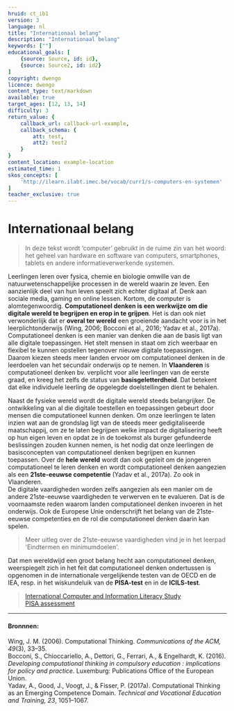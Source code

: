 ```yaml
---
hruid: ct_ib1
version: 3
language: nl
title: "Internationaal belang"
description: "Internationaal belang"
keywords: [""]
educational_goals: [
    {source: Source, id: id}, 
    {source: Source2, id: id2}
]
copyright: dwengo
licence: dwengo
content_type: text/markdown
available: true
target_ages: [12, 13, 14]
difficulty: 3
return_value: {
    callback_url: callback-url-example,
    callback_schema: {
        att: test,
        att2: test2
    }
}
content_location: example-location
estimated_time: 1
skos_concepts: [
    'http://ilearn.ilabt.imec.be/vocab/curr1/s-computers-en-systemen'
]
teacher_exclusive: true
---
```


# Internationaal belang

> In deze tekst wordt ‘computer’ gebruikt in de ruime zin van het woord: het geheel van hardware en software van computers, smartphones, tablets en andere informatieverwerkende systemen. 

Leerlingen leren over fysica, chemie en biologie omwille van de natuurwetenschappelijke processen in de wereld waarin ze leven. Een aanzienlijk deel van hun leven speelt zich echter digitaal af. Denk aan sociale media, gaming en online lessen. Kortom, de computer is alomtegenwoordig. **Computationeel denken is een werkwijze om die digitale wereld te begrijpen en erop in te grijpen**. Het is dan ook niet verwonderlijk dat er **overal ter wereld** een groeiende aandacht voor is in het leerplichtonderwijs (Wing, 2006; Bocconi et al., 2016; Yadav et al., 2017a). Computationeel denken is een manier van denken die aan de basis ligt van alle digitale toepassingen. Het stelt mensen in staat om zich weerbaar en flexibel te kunnen opstellen tegenover nieuwe digitale toepassingen. Daarom kiezen steeds meer landen ervoor om computationeel denken in de leerdoelen van het secundair onderwijs op te nemen. 
In **Vlaanderen** is computationeel denken bv. verplicht voor alle leerlingen van de eerste graad, en kreeg het zelfs de status van **basisgeletterdheid**. Dat betekent dat elke individuele leerling de opgelegde doelstellingen dient te behalen.

Naast de fysieke wereld wordt de digitale wereld steeds belangrijker. De ontwikkeling van al die digitale toestellen en toepassingen gebeurt door mensen die computationeel kunnen denken. Om onze leerlingen te laten inzien wat aan de grondslag ligt van de steeds meer gedigitaliseerde maatschappij, om ze te laten begrijpen welke impact de digitalisering heeft op hun eigen leven en opdat ze in de toekomst als burger gefundeerde beslissingen zouden kunnen nemen, is het nodig dat onze leerlingen de basisconcepten van computationeel denken begrijpen en kunnen toepassen.
Over de **hele wereld** wordt dan ook gepleit om de jongeren computationeel te leren denken en wordt computationeel denken aangezien als een **21ste-eeuwse competentie** (Yadav et al., 2017a). Zo ook in Vlaanderen. <br>
De digitale vaardigheden worden zelfs aangezien als een manier om de andere 21ste-eeuwse vaardigheden te verwerven en te evalueren. Dat is de voornaamste reden waarom landen computationeel denken invoeren in het onderwijs. Ook de Europese Unie onderschrijft het belang van de 21ste-eeuwse competenties en de rol die computationeel denken daarin kan spelen. 

> Meer uitleg over de 21ste-eeuwse vaardigheden vind je in het leerpad 'Eindtermen en minimumdoelen'. 

Dat men wereldwijd een groot belang hecht aan computationeel denken, weerspiegelt zich in het feit dat computationeel denken ondertussen is opgenomen in de internationale vergelijkende testen van de OECD en de IEA, resp. in het wiskundeluik van de **PISA-test** en in de **ICILS-test**. 

> [International Computer and Information Literacy Study](https://www.iea.nl/studies/iea/icils/2023#section-740)<br>
> [PISA assessment](https://www.oecd.org/pisa/sitedocument/PISA-2021-mathematics-framework.pdf)

--------------------------------------
#### Bronnnen:  
Wing, J. M. (2006). Computational Thinking. *Communications of the ACM, 49*(3), 33–35.<br> 
Bocconi, S., Chioccariello, A., Dettori, G., Ferrari, A., & Engelhardt, K. (2016). *Developing computational thinking in compulsory education : implications for policy and practice.* Luxemburg: Publications Office of the European Union.<br>
Yadav, A., Good, J., Voogt, J., & Fisser, P. (2017a). Computational Thinking as an Emerging Competence Domain. *Technical and Vocational Education and Training, 23*, 1051–1067.
